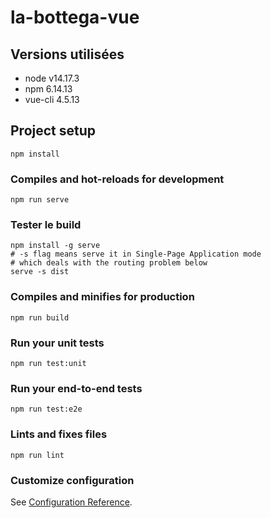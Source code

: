 # la-bottega-vue

## Versions utilisées

- node v14.17.3
- npm 6.14.13
- vue-cli 4.5.13

## Project setup
```
npm install
```

### Compiles and hot-reloads for development
```
npm run serve
```

### Tester le build

```
npm install -g serve
# -s flag means serve it in Single-Page Application mode
# which deals with the routing problem below
serve -s dist
```

### Compiles and minifies for production
```
npm run build
```

### Run your unit tests
```
npm run test:unit
```

### Run your end-to-end tests
```
npm run test:e2e
```

### Lints and fixes files
```
npm run lint
```

### Customize configuration
See [Configuration Reference](https://cli.vuejs.org/config/).
